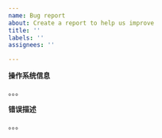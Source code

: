 ```yaml
---
name: Bug report
about: Create a report to help us improve
title: ''
labels: ''
assignees: ''

---
```



**操作系统信息**

。。。


**错误描述**

。。。
